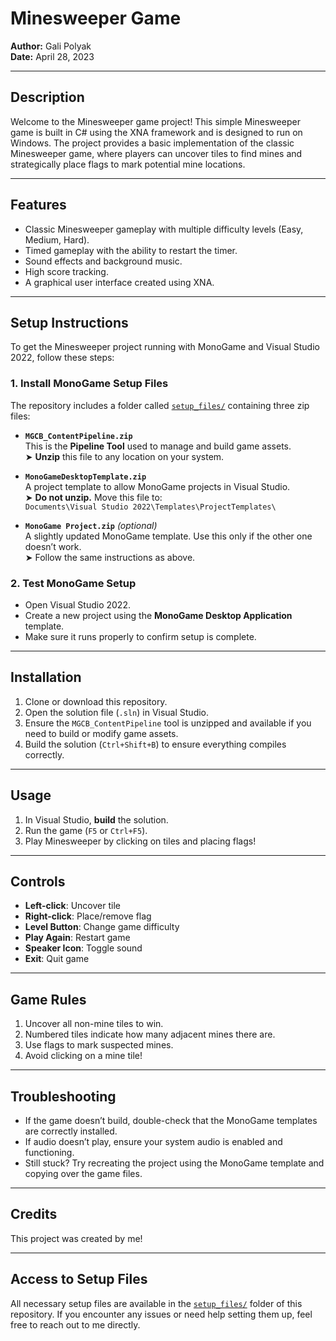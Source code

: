 # Minesweeper Game

**Author:** Gali Polyak  
**Date:** April 28, 2023

---

## Description

Welcome to the Minesweeper game project! This simple Minesweeper game is built in C# using the XNA framework and is designed to run on Windows. The project provides a basic implementation of the classic Minesweeper game, where players can uncover tiles to find mines and strategically place flags to mark potential mine locations.

---

## Features

- Classic Minesweeper gameplay with multiple difficulty levels (Easy, Medium, Hard).
- Timed gameplay with the ability to restart the timer.
- Sound effects and background music.
- High score tracking.
- A graphical user interface created using XNA.

---

## Setup Instructions

To get the Minesweeper project running with MonoGame and Visual Studio 2022, follow these steps:

### 1. Install MonoGame Setup Files

The repository includes a folder called [`setup_files/`](./setup_files) containing three zip files:

- **`MGCB_ContentPipeline.zip`**  
  This is the **Pipeline Tool** used to manage and build game assets.  
  ➤ **Unzip** this file to any location on your system.

- **`MonoGameDesktopTemplate.zip`**  
  A project template to allow MonoGame projects in Visual Studio.  
  ➤ **Do not unzip.** Move this file to:  
  `Documents\Visual Studio 2022\Templates\ProjectTemplates\`

- **`MonoGame Project.zip`** *(optional)*  
  A slightly updated MonoGame template. Use this only if the other one doesn’t work.  
  ➤ Follow the same instructions as above.

### 2. Test MonoGame Setup

- Open Visual Studio 2022.
- Create a new project using the **MonoGame Desktop Application** template.
- Make sure it runs properly to confirm setup is complete.

---

## Installation

1. Clone or download this repository.
2. Open the solution file (`.sln`) in Visual Studio.
3. Ensure the `MGCB_ContentPipeline` tool is unzipped and available if you need to build or modify game assets.
4. Build the solution (`Ctrl+Shift+B`) to ensure everything compiles correctly.

---

## Usage

1. In Visual Studio, **build** the solution.
2. Run the game (`F5` or `Ctrl+F5`).
3. Play Minesweeper by clicking on tiles and placing flags!

---

## Controls

- **Left-click**: Uncover tile
- **Right-click**: Place/remove flag
- **Level Button**: Change game difficulty
- **Play Again**: Restart game
- **Speaker Icon**: Toggle sound
- **Exit**: Quit game

---

## Game Rules

1. Uncover all non-mine tiles to win.
2. Numbered tiles indicate how many adjacent mines there are.
3. Use flags to mark suspected mines.
4. Avoid clicking on a mine tile!

---

## Troubleshooting

- If the game doesn’t build, double-check that the MonoGame templates are correctly installed.
- If audio doesn’t play, ensure your system audio is enabled and functioning.
- Still stuck? Try recreating the project using the MonoGame template and copying over the game files.

---

## Credits

This project was created by me!

---

## Access to Setup Files

All necessary setup files are available in the [`setup_files/`](./setup_files) folder of this repository. If you encounter any issues or need help setting them up, feel free to reach out to me directly.
